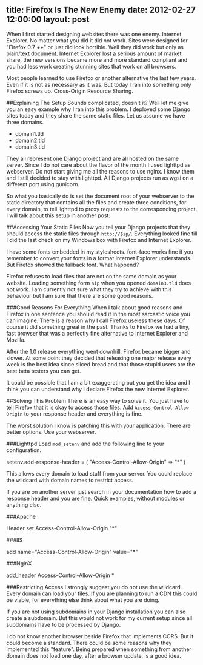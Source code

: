 title: Firefox Is The New Enemy
date: 2012-02-27 12:00:00
layout: post
---
When I first started designing websites there was one enemy. Internet
Explorer. No matter what you did it did not work. Sites were designed
for "Firefox 0.7 ++" or just did look horrible. Well they did work but only
as plain/text document. Internet Explorer lost a serious amount of
market share, the new versions became more and more standard compliant 
and you had less work creating stunning sites that work on all browsers.
<!--MORE-->

Most people learned to use Firefox or another alternative the last few
years. Even if it is not as necessary as it was. But today I ran into
something only Firefox screws up. Cross-Origin Resource Sharing.

##Explaining The Setup
Sounds complicated, doesn't it? Well let me give you an easy example
why I ran into this problem. I deployed some Django sites today and
they share the same static files. Let us assume we have three domains.

 * domain1.tld
 * domain2.tld
 * domain3.tld

They all represent one Django project and are all hosted on the same
server. Since I do not care about the flavor of the month I used
lighttpd as webserver. Do not start giving me all the reasons to
use nginx. I know them and I still decided to stay with lighttpd. All
Django projects run as wgsi on a different port using gunicorn.

So what you basically do is set the document root of your webserver to
the static directory that contains all the files and create three
conditions, for every domain, to tell lighttpd to proxy requests to the
corresponding project. I will talk about this setup in another post.

##Accessing Your Static Files
Now you tell your Django projects that they should access the static
files through ```http://$ip/```. Everything looked fine till I did the
last check on my Windows box with Firefox and Internet Explorer.

I have some fonts embedded in my stylesheets. font-face works fine if
you remember to convert your fonts in a format Internet Explorer
understands. But Firefox showed the fallback font. What happend?

Firefox refuses to load files that are not on the same domain as your
website. Loading something form ```$ip``` when you opened ```domain3.tld```
does not work. I am currently not sure what they try to achieve with
this behaviour but I am sure that there are some good reasons.

###Good Reasons For Everything
When I talk about good reasons and Firefox in one sentence you should
read it in the most sarcastic voice you can imagine. There is a reason
why I call Firefox useless these days. Of course it did something
great in the past. Thanks to Firefox we had a tiny, fast browser that 
was a perfectly fine alternative to Internet Explorer and Mozilla.

After the 1.0 release everything went downhill. Firefox became bigger
and slower. At some point they decided that releasing one major release
every week is the best idea since sliced bread and that those stupid 
users are the best beta testers you can get.

It could be possible that I am a bit exaggerating but you get the idea
and I think you can understand why I declare Firefox the new Internet
Explorer.

##Solving This Problem
There is an easy way to solve it. You just have to tell Firefox that
it is okay to access those files. Add ```Access-Control-Allow-Origin```
to your response header and everything is fine.

The worst solution I know is patching this with your application. There
are better options. Use your webserver.

###Lighttpd
Load ```mod_setenv``` and add the following line to your configuration.

  setenv.add-response-header = ( "Access-Control-Allow-Origin" => "*" )

This allows every domain to load stuff from your server. You could replace
the wildcard with domain names to restrict access.

If you are on another server just search in your documentation how to 
add a response header and you are fine. Quick examples, without modules
or anything else.

###Apache
  
  Header set Access-Control-Allow-Origin "*"

###IIS

  add name="Access-Control-Allow-Origin" value="*"

###NginX

  add_header Access-Control-Allow-Origin *

###Restricting Access
I strongly suggest you do not use the wildcard. Every domain can load your
files. If you are planning to run a CDN this could be viable, for everything
else think about what you are doing.

If you are not using subdomains in your Django installation you can also
create a subdomain. But this would not work for my current setup since
all subdomains have to be processed by Django.

I do not know another browser beside Firefox that implements CORS. But it
could become a standard. There could be some reasons why they implemented
this "feature". Being prepared when something from another domain does not
load one day, after a browser update, is a good idea.
